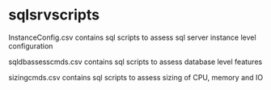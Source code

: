 # sqlsrvscripts

InstanceConfig.csv contains sql scripts to assess sql server instance level configuration
 
sqldbassesscmds.csv contains sql scripts to assess database level features

sizingcmds.csv contains sql scripts to assess sizing of CPU, memory and IO
